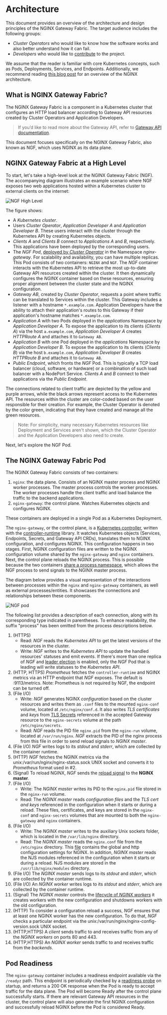 # Architecture

This document provides an overview of the architecture and design principles of the NGINX Gateway Fabric. The target
audience includes the following groups:

- *Cluster Operators* who would like to know how the software works and also better understand how it can fail.
- *Developers* who would like to [contribute][contribute] to the project.

We assume that the reader is familiar with core Kubernetes concepts, such as Pods, Deployments, Services, and Endpoints.
Additionally, we recommend reading [this blog post][blog] for an overview of the NGINX architecture.

[contribute]: https://github.com/nginxinc/nginx-gateway-fabric/blob/main/CONTRIBUTING.md

[blog]: https://www.nginx.com/blog/inside-nginx-how-we-designed-for-performance-scale/

## What is NGINX Gateway Fabric?

The NGINX Gateway Fabric is a component in a Kubernetes cluster that configures an HTTP load balancer according to
Gateway API resources created by Cluster Operators and Application Developers.

> If you’d like to read more about the Gateway API, refer to [Gateway API documentation][sig-gateway].

This document focuses specifically on the NGINX Gateway Fabric, also known as NGF, which uses NGINX as its data
plane.

[sig-gateway]: https://gateway-api.sigs.k8s.io/

## NGINX Gateway Fabric at a High Level

To start, let's take a high-level look at the NGINX Gateway Fabric (NGF). The accompanying diagram illustrates an
example scenario where NGF exposes two web applications hosted within a Kubernetes cluster to external clients on the
internet:

![NGF High Level](/docs/images/ngf-high-level.png)

The figure shows:

- A *Kubernetes cluster*.
- Users *Cluster Operator*, *Application Developer A* and *Application Developer B*. These users interact with the
cluster through the Kubernetes API by creating Kubernetes objects.
- *Clients A* and *Clients B* connect to *Applications A* and *B*, respectively. This applications have been deployed by
the corresponding users.
- The *NGF Pod*, [deployed by *Cluster Operator*](/docs/installation.md) in the Namespace *nginx-gateway*. For
scalability and availability, you can have multiple replicas. This Pod consists of two containers: `NGINX` and `NGF`.
The *NGF* container interacts with the Kubernetes API to retrieve the most up-to-date Gateway API resources created
within the cluster. It then dynamically configures the *NGINX* container based on these resources, ensuring proper
alignment between the cluster state and the NGINX configuration.
- *Gateway AB*, created by *Cluster Operator*, requests a point where traffic can be translated to Services within the
cluster. This Gateway includes a listener with a hostname `*.example.com`. Application Developers have the ability to
attach their application's routes to this Gateway if their application's hostname matches `*.example.com`.
- *Application A* with two Pods deployed in the *applications* Namespace by *Application Developer A*. To expose the
application to its clients (*Clients A*) via the host `a.example.com`, *Application Developer A* creates *HTTPRoute A*
and attaches it to `Gateway AB`.
- *Application B* with one Pod deployed in the *applications* Namespace by *Application Developer B*. To expose the
application to its clients (*Clients B*) via the host `b.example.com`, *Application Developer B* creates *HTTPRoute B*
and attaches it to `Gateway AB`.
- *Public Endpoint*, which fronts the *NGF* Pod. This is typically a TCP load balancer (cloud, software, or hardware)
or a combination of such load balancer with a NodePort Service. *Clients A* and *B* connect to their applications via
the *Public Endpoint*.

The connections related to client traffic are depicted by the yellow and purple arrows, while the black arrows represent
access to the Kubernetes API. The resources within the cluster are color-coded based on the user responsible for their
creation. For example, the Cluster Operator is denoted by the color green, indicating that they have created and manage
all the green resources.

> Note: For simplicity, many necessary Kubernetes resources like Deployment and Services aren't shown,
> which the Cluster Operator and the Application Developers also need to create.

Next, let's explore the NGF Pod.

## The NGINX Gateway Fabric Pod

The NGINX Gateway Fabric consists of two containers:

1. `nginx`: the data plane. Consists of an NGINX master process and NGINX worker processes. The master process controls
the worker processes. The worker processes handle the client traffic and load balance the traffic to the backend
applications.
2. `nginx-gateway`: the control plane. Watches Kubernetes objects and configures NGINX.

These containers are deployed in a single Pod as a Kubernetes Deployment.

The `nginx-gateway`, or the control plane, is a [Kubernetes controller][controller], written with
the [controller-runtime][runtime] library. It watches Kubernetes objects (Services, Endpoints, Secrets, and Gateway API
CRDs), translates them to NGINX configuration, and configures NGINX. This configuration happens in two stages. First,
NGINX configuration files are written to the NGINX configuration volume shared by the `nginx-gateway` and `nginx`
containers. Next, the control plane reloads the NGINX process. This is possible because the two
containers [share a process namespace][share], which allows the NGF process to send signals to the NGINX master process.

The diagram below provides a visual representation of the interactions between processes within the `nginx` and
`nginx-gateway` containers, as well as external processes/entities. It showcases the connections and relationships between
these components.

![NGF pod](/docs/images/ngf-pod.png)

The following list provides a description of each connection, along with its corresponding type indicated in
parentheses. To enhance readability, the suffix "process" has been omitted from the process descriptions below.

1. (HTTPS)
   - Read: *NGF* reads the *Kubernetes API* to get the latest versions of the resources in the cluster.
   - Write: *NGF* writes to the *Kubernetes API* to update the handled resources' statuses and emit events. If there's
     more than one replica of *NGF* and [leader election](/deploy/helm-chart/README.md#configuration) is enabled, only
     the *NGF* Pod that is leading will write statuses to the *Kubernetes API*.
2. (HTTP, HTTPS) *Prometheus* fetches the `controller-runtime` and NGINX metrics via an HTTP endpoint that *NGF* exposes.
   The default is :9113/metrics. Note: Prometheus is not required by NGF, the endpoint can be turned off.
3. (File I/O)
   - Write: *NGF* generates NGINX *configuration* based on the cluster resources and writes them as `.conf` files to the
     mounted `nginx-conf` volume, located at `/etc/nginx/conf.d`. It also writes *TLS certificates* and *keys*
     from [TLS Secrets][secrets] referenced in the accepted Gateway resource to the `nginx-secrets` volume at the
     path `/etc/nginx/secrets`.
   - Read: *NGF* reads the PID file `nginx.pid` from the `nginx-run` volume, located at `/var/run/nginx`. *NGF*
     extracts the PID of the nginx process from this file in order to send reload signals to *NGINX master*.
4. (File I/O) *NGF* writes logs to its *stdout* and *stderr*, which are collected by the container runtime.
5. (HTTP) *NGF* fetches the NGINX metrics via the unix:/var/run/nginx/nginx-status.sock UNIX socket and converts it to
   *Prometheus* format used in #2.
6. (Signal) To reload NGINX, *NGF* sends the [reload signal][reload] to the **NGINX master**.
7. (File I/O)
   - Write: The *NGINX master* writes its PID to the `nginx.pid` file stored in the `nginx-run` volume.
   - Read: The *NGINX master* reads *configuration files*  and the *TLS cert and keys* referenced in the configuration when
     it starts or during a reload. These files, certificates, and keys are stored in the `nginx-conf` and `nginx-secrets`
     volumes that are mounted to both the `nginx-gateway` and `nginx` containers.
8. (File I/O)
   - Write: The *NGINX master* writes to the auxiliary Unix sockets folder, which is located in the `/var/lib/nginx`
     directory.
   - Read: The *NGINX master* reads the `nginx.conf` file from the `/etc/nginx` directory. This [file][conf-file] contains
     the global and http configuration settings for NGINX. In addition, *NGINX master*
     reads the NJS modules referenced in the configuration when it starts or during a reload. NJS modules are stored in
     the `/usr/lib/nginx/modules` directory.
9. (File I/O) The *NGINX master* sends logs to its *stdout* and *stderr*, which are collected by the container runtime.
10. (File I/O) An *NGINX worker* writes logs to its *stdout* and *stderr*, which are collected by the container runtime.
11. (Signal) The *NGINX master* controls the [lifecycle of *NGINX workers*][lifecycle] it creates workers with the new
    configuration and shutdowns workers with the old configuration.
12. (HTTP) To consider a configuration reload a success, *NGF* ensures that at least one NGINX worker has the new
    configuration. To do that, *NGF* checks a particular endpoint via the unix:/var/run/nginx/nginx-config-version.sock
    UNIX socket.
13. (HTTP,HTTPS) A *client* sends traffic to and receives traffic from any of the *NGINX workers* on ports 80 and 443.
14. (HTTP,HTTPS) An *NGINX worker* sends traffic to and receives traffic from the *backends*.

[controller]: https://kubernetes.io/docs/concepts/architecture/controller/

[runtime]: https://github.com/kubernetes-sigs/controller-runtime

[secrets]: https://kubernetes.io/docs/concepts/configuration/secret/#tls-secrets

[reload]: https://nginx.org/en/docs/control.html

[lifecycle]: https://nginx.org/en/docs/control.html#reconfiguration

[conf-file]: https://github.com/nginxinc/nginx-gateway-fabric/blob/main/internal/mode/static/nginx/conf/nginx.conf

[share]: https://kubernetes.io/docs/tasks/configure-pod-container/share-process-namespace/

## Pod Readiness

The `nginx-gateway` container includes a readiness endpoint available via the `/readyz` path. This endpoint
is periodically checked by a [readiness probe][readiness] on startup, and returns a 200 OK response when the Pod is
ready to accept traffic for the data plane. The Pod will become Ready after the control plane successfully starts.
If there are relevant Gateway API resources in the cluster, the control plane will also generate the first NGINX
configuration and successfully reload NGINX before the Pod is considered Ready.

[readiness]: (https://kubernetes.io/docs/tasks/configure-pod-container/configure-liveness-readiness-startup-probes/#define-readiness-probes)
